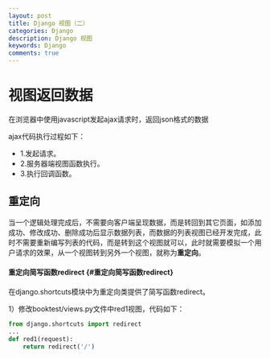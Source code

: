 ```yaml
---
layout: post
title: Django 视图（二）
categories: Django
description: Django 视图
keywords: Django
comments: true
---
```


# 视图返回数据

在浏览器中使用javascript发起ajax请求时，返回json格式的数据

ajax代码执行过程如下：

* 1.发起请求。
* 2.服务器端视图函数执行。
* 3.执行回调函数。


## 重定向

当一个逻辑处理完成后，不需要向客户端呈现数据，而是转回到其它页面，如添加成功、修改成功、删除成功后显示数据列表，而数据的列表视图已经开发完成，此时不需要重新编写列表的代码，而是转到这个视图就可以，此时就需要模拟一个用户请求的效果，从一个视图转到另外一个视图，就称为**重定向**。

#### 重定向简写函数redirect {#重定向简写函数redirect}

在django.shortcuts模块中为重定向类提供了简写函数redirect。

1）修改booktest/views.py文件中red1视图，代码如下：

```py
from django.shortcuts import redirect
...
def red1(request):
    return redirect('/')
```